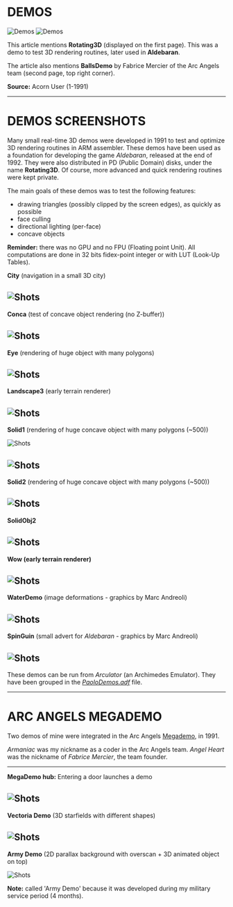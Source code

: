 # DEMOS

![Demos](Demos1.jpg)
![Demos](Demos2.jpg)

This article mentions **Rotating3D** (displayed on the first page). This was a demo to test 3D rendering routines, later used in **Aldebaran**.

The article also mentions **BallsDemo** by Fabrice Mercier of the Arc Angels team (second page, top right corner).

**Source:** Acorn User (1-1991)

---

# DEMOS SCREENSHOTS

Many small real-time 3D demos were developed in 1991 to test and optimize 3D rendering routines in ARM assembler. These demos have been used as a foundation for developing the game _Aldebaran_, released at the end of 1992. They were also distributed in PD (Public Domain) disks, under the name **Rotating3D**. Of course, more advanced and quick rendering routines were kept private.

The main goals of these demos was to test the following features:

  - drawing triangles (possibly clipped by the screen edges), as quickly as possible
  - face culling
  - directional lighting (per-face)
  - concave objects

**Reminder:** there was no GPU and no FPU (Floating point Unit). All computations are done in 32 bits fidex-point integer or with LUT (Look-Up Tables).

**City** (navigation in a small 3D city)

![Shots](screenshots/Rotating3D/City.jpg)
---
**Conca** (test of concave object rendering (no Z-buffer))

![Shots](screenshots/Rotating3D/Conca.jpg)
---
**Eye** (rendering of huge object with many polygons)

![Shots](screenshots/Rotating3D/Eye.jpg)
---
**Landscape3** (early terrain renderer)

![Shots](screenshots/Rotating3D/Landscape3.jpg)
---
**Solid1** (rendering of huge concave object with many polygons (~500))

![Shots](screenshots/Rotating3D/Solid1.jpg)

![Shots](screenshots/Rotating3D/Solid1b.jpg)
---
**Solid2** (rendering of huge concave object with many polygons (~500))

![Shots](screenshots/Rotating3D/Solid2.jpg)
---
**SolidObj2**

![Shots](screenshots/Rotating3D/SolidObj2.jpg)
---
**Wow (early terrain renderer)**

![Shots](screenshots/Rotating3D/wow.jpg)
---
**WaterDemo** (image deformations - graphics by Marc Andreoli)

![Shots](screenshots/WaterDemo.jpg)
---
**SpinGuin** (small advert for _Aldebaran_ - graphics by Marc Andreoli)

![Shots](screenshots/SpinGuinDemo.jpg)
---

These demos can be run from _Arculator_ (an Archimedes Emulator). They have been grouped in the [_PaoloDemos.adf_](../../Demos/PaoloDemos.zip) file.


---

# ARC ANGELS MEGADEMO

Two demos of mine were integrated in the Arc Angels [Megademo](../../Demos/MegaDemo.zip), in 1991.

_Armaniac_ was my nickname as a coder in the Arc Angels team. _Angel Heart_ was the nickname of _Fabrice Mercier_, the team founder.

---
**MegaDemo hub:** Entering a door launches a demo

![Shots](screenshots/ArcAngelsMegaDemo/Door.jpg)
---
**Vectoria Demo** (3D starfields with different shapes)

![Shots](screenshots/ArcAngelsMegaDemo/VectoriaDemo.jpg)
---
**Army Demo** (2D parallax background with overscan + 3D animated object on top)

![Shots](screenshots/ArcAngelsMegaDemo/ArmyDemo.jpg)

**Note:** called 'Army Demo' because it was developed during my military service period (4 months).

